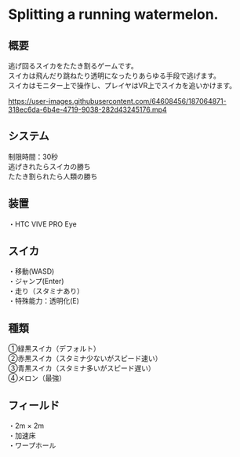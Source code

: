 # Splitting a running watermelon.

## 概要
逃げ回るスイカをたたき割るゲームです。<BR>スイカは飛んだり跳ねたり透明になったりあらゆる手段で逃げます。<BR>
スイカはモニター上で操作し、プレイヤはVR上でスイカを追いかけます。<Br>


https://user-images.githubusercontent.com/64608456/187064871-318ec6da-6b4e-4719-9038-282d43245176.mp4


  
## システム
  制限時間：30秒 <BR>
  逃げきれたらスイカの勝ち<BR>
  たたき割られたら人類の勝ち<BR>
  
## 装置
 ・HTC VIVE PRO Eye<BR>
  
## スイカ
・移動(WASD)<BR>
・ジャンプ(Enter)<BR>
・走り（スタミナあり）<BR>
・特殊能力：透明化(E)<BR>

## 種類
①緑黒スイカ（デフォルト）<BR>
②赤黒スイカ（スタミナ少ないがスピード速い）<BR>
③青黒スイカ（スタミナ多いがスピード遅い）<BR>
④メロン（最強）<BR>
  
## フィールド
・2m × 2m　<BR>
・加速床　<BR>
・ワープホール　<BR>
